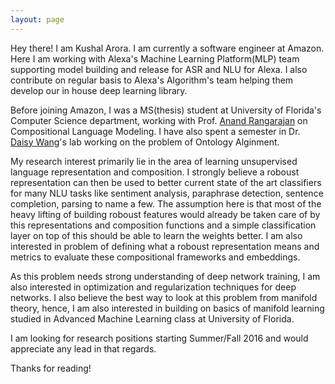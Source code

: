 ```yaml
---
layout: page
---
```


Hey there! I am Kushal Arora. I am currently a software engineer at Amazon. Here I am working with Alexa's Machine Learning Platform(MLP) team supporting model building and release for ASR and NLU for Alexa. I also contribute on regular basis to Alexa's Algorithm's team helping them develop our in house deep learning library.

Before joining Amazon, I was a MS(thesis) student at University of Florida's Computer Science department, working with Prof. [Anand Rangarajan](http://cise.ufl.edu~anand) on Compositional Language Modeling. I have also spent a semester in Dr. [Daisy Wang](http://cise.ufl.edu/~daisyw)'s lab working on the problem of Ontology Alginment.

My research interest primarily lie in the area of learning unsupervised language representation and composition. I strongly believe a roboust representation can then be used to better current state of the art classifiers for many NLU tasks like sentiment analysis, paraphrase detection, sentence completion, parsing to name a few. The assumption here is that most of the heavy lifting of building roboust features would already be taken care of by this representations and composition functions and a simple classification layer on top of this should be able to learn the weights better. I am also interested in problem of defining what a roboust representation means and metrics to evaluate these compositional frameworks and embeddings.

As this problem needs strong understanding of deep network training, I am also interested in optimization and regularization techniques for deep networks. I also believe the best way to look at this problem from manifold theory, hence, I am also interested in building on basics of manifold learning studied in Advanced Machine Learning class at University of Florida.

I am looking for research positions starting Summer/Fall 2016 and would appreciate any lead in that regards.

Thanks for reading!
